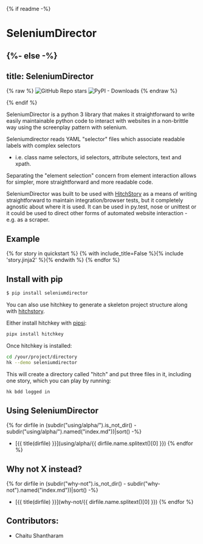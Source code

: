 {% if readme -%}
# SeleniumDirector
{%- else -%}
---
title: SeleniumDirector
---

{% raw %}
<img alt="GitHub Repo stars" src="https://img.shields.io/github/stars/hitchdev/seleniumdirector?style=social"> 
<img alt="PyPI - Downloads" src="https://img.shields.io/pypi/dm/seleniumdirector">
{% endraw %}

{% endif %}


SeleniumDirector is a python 3 library that makes it straightforward to write easily maintainable 
python code to interact with websites in a non-brittle way using the screenplay pattern with
selenium.

Seleniumdirector reads YAML "selector" files which associate readable labels with complex selectors
- i.e. class name selectors, id selectors, attribute selectors, text and xpath.

Separating the "element selection" concern from element interaction allows for simpler, more straightforward
and more readable code.

SeleniumDirector was built to be used with [HitchStory](https://hitchdev.com/hitchstory) as a means
of writing straightforward to maintain integration/browser tests, but it completely agnostic about
where it is used. It can be used in py.test, nose or unittest or it could be used to direct other forms
of automated website interaction - e.g. as a scraper.



## Example

{% for story in quickstart %}
{% with include_title=False %}{% include 'story.jinja2' %}{% endwith %}
{% endfor %}


## Install with pip

```bash
$ pip install seleniumdirector
```

You can also use hitchkey to generate a skeleton project structure along
with [hitchstory](https://hitchdev.com/hitchstory/).

Either install hitchkey with [pipsi](https://github.com/mitsuhiko/pipsi):

```bash
pipx install hitchkey
```

Once hitchkey is installed:

```bash
cd /your/project/directory
hk --demo seleniumdirector
```

This will create a directory called "hitch" and put three files in it, including one story, which you can play by running:

```bash
hk bdd logged in
```


## Using SeleniumDirector

{% for dirfile in (subdir("using/alpha/").is_not_dir() - subdir("using/alpha/").named("index.md"))|sort() -%}
- [{{ title(dirfile) }}](using/alpha/{{ dirfile.name.splitext()[0] }})
{% endfor %}


## Why not X instead?

{% for dirfile in (subdir("why-not").is_not_dir() - subdir("why-not").named("index.md"))|sort() -%}
- [{{ title(dirfile) }}](why-not/{{ dirfile.name.splitext()[0] }})
{% endfor %}



## Contributors:

- Chaitu Shantharam
